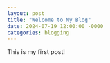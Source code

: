 ```yaml
---
layout: post
title: "Welcome to My Blog"
date: 2024-07-19 12:00:00 -0000
categories: blogging
---
```


This is my first post!